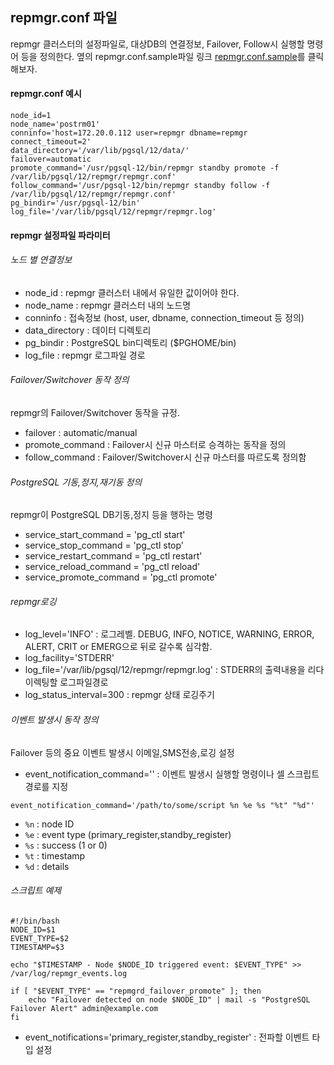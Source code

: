 ## repmgr.conf 파일
repmgr 클러스터의 설정파일로, 대상DB의 연결정보, Failover, Follow시 실행할 명령어 등을 정의한다. 옆의 repmgr.conf.sample파일 링크
[repmgr.conf.sample](https://raw.githubusercontent.com/EnterpriseDB/repmgr/master/repmgr.conf.sample)를 클릭해보자.

#### repmgr.conf 예시
```
node_id=1
node_name='postrm01'
conninfo='host=172.20.0.112 user=repmgr dbname=repmgr connect_timeout=2'
data_directory='/var/lib/pgsql/12/data/'
failover=automatic
promote_command='/usr/pgsql-12/bin/repmgr standby promote -f /var/lib/pgsql/12/repmgr/repmgr.conf'
follow_command='/usr/pgsql-12/bin/repmgr standby follow -f /var/lib/pgsql/12/repmgr/repmgr.conf'
pg_bindir='/usr/pgsql-12/bin'
log_file='/var/lib/pgsql/12/repmgr/repmgr.log'
```

#### repmgr 설정파일 파라미터
###### 노드 별 연결정보
- node_id : repmgr 클러스터 내에서 유일한 값이어야 한다.
- node_name : repmgr 클러스터 내의 노드명
- conninfo : 접속정보 (host, user, dbname, connection_timeout 등 정의)
- data_directory : 데이터 디렉토리
- pg_bindir : PostgreSQL bin디렉토리 ($PGHOME/bin)
- log_file : repmgr 로그파일 경로
  
###### Failover/Switchover 동작 정의
repmgr의 Failover/Switchover 동작을 규정.
- failover : automatic/manual
- promote_command : Failover시 신규 마스터로 승격하는 동작을 정의
- follow_command : Failover/Switchover시 신규 마스터를 따르도록 정의함

###### PostgreSQL 기동,정지,재기동 정의
repmgr이 PostgreSQL DB기동,정지 등을 행하는 명령
- service_start_command = 'pg_ctl start'
- service_stop_command = 'pg_ctl stop'
- service_restart_command = 'pg_ctl restart'
- service_reload_command = 'pg_ctl reload'
- service_promote_command = 'pg_ctl promote'

###### repmgr로깅
- log_level='INFO' : 로그레벨. DEBUG, INFO, NOTICE, WARNING, ERROR, ALERT, CRIT or EMERG으로 뒤로 갈수록 심각함.
- log_facility='STDERR'
- log_file='/var/lib/pgsql/12/repmgr/repmgr.log' : STDERR의 출력내용을 리다이렉팅할 로그파일경로
- log_status_interval=300 : repmgr 상태 로깅주기

###### 이벤트 발생시 동작 정의
Failover 등의 중요 이벤트 발생시 이메일,SMS전송,로깅 설정
- event_notification_command='' : 이벤트 발생시 실행할 명령이나 셀 스크립트경로를 지정
```
event_notification_command='/path/to/some/script %n %e %s "%t" "%d"'
```
- `%n` : node ID
- `%e` : event type (primary_register,standby_register)
- `%s` : success (1 or 0)
- `%t` : timestamp
- `%d` : details

###### 스크립트 예제
```
#!/bin/bash
NODE_ID=$1
EVENT_TYPE=$2
TIMESTAMP=$3

echo "$TIMESTAMP - Node $NODE_ID triggered event: $EVENT_TYPE" >> /var/log/repmgr_events.log

if [ "$EVENT_TYPE" == "repmgrd_failover_promote" ]; then
    echo "Failover detected on node $NODE_ID" | mail -s "PostgreSQL Failover Alert" admin@example.com
fi
```
- event_notifications='primary_register,standby_register' : 전파할 이벤트 타입 설정
